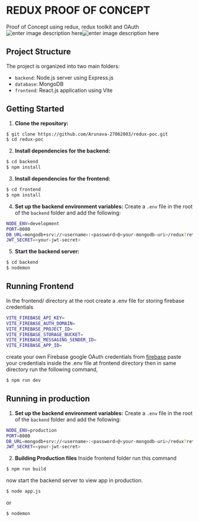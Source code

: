 
# REDUX PROOF OF CONCEPT  

Proof of Concept using redux, redux toolkit and OAuth   
![enter image description here](https://cdn-images-1.medium.com/v2/resize:fit:480/1*2YG993b8WrHwvmAe7WckAA.png)![enter image description here](https://developers.google.com/static/gdata/articles/support/oauth_gdata/oauthLogo.png)
## Project Structure 

The project is organized into two main folders: 
-  `backend`: Node.js server using Express.js
-  `database`: MongoDB
-  `frontend`: React.js application using Vite 

## Getting Started 

1.  **Clone the repository:** 

```bash
$ git clone https://github.com/Arunava-27062003/redux-poc.git
$ cd redux-poc
``` 

2.  **Install dependencies for the backend:**
```bash
$ cd backend
$ npm install
```
3.  **Install dependencies for the frontend:**
```bash
$ cd frontend
$ npm install
```
4.  **Set up the backend environment variables:**
Create a `.env` file in the root of the `backend` folder and add the following:
```bash
NODE_ENV=development
PORT=8080
DB_URL=mongodb+srv://<username>:<password>@<your-mongodb-uri>/redux?retryWrites=true&w=majority
JWT_SECRET=<your-jwt-secret>
```
5. **Start the backend server:**
```bash
$ cd backend
$ nodemon
```
## Running Frontend
In the frontend/ directory at the root create a .env file for storing firebase credentials
```bash
VITE_FIREBASE_API_KEY=
VITE_FIREBASE_AUTH_DOMAIN=
VITE_FIREBASE_PROJECT_ID=
VITE_FIREBASE_STORAGE_BUCKET=
VITE_FIREBASE_MESSAGING_SENDER_ID=
VITE_FIREBASE_APP_ID=
```
create your own Firebase google OAuth credentials from [firebase](https://firebase.google.com/)
paste your credentials inside the .env file at frontend directory
then in same directory run the following command,
```bash
$ npm run dev
```
## Running in production
1. **Set up the backend environment variables:**
Create a `.env` file in the root of the `backend` folder and add the following:
```bash
NODE_ENV=production
PORT=8080
DB_URL=mongodb+srv://<username>:<password>@<your-mongodb-uri>/redux?retryWrites=true&w=majority
JWT_SECRET=<your-jwt-secret>
```
2. **Building Production files**
Inside frontend folder run this command
```bash
$ npm run build
```
now start the backend server to view app in production.
```bash
$ node app.js
```
or
```bash
$ nodemon
```
